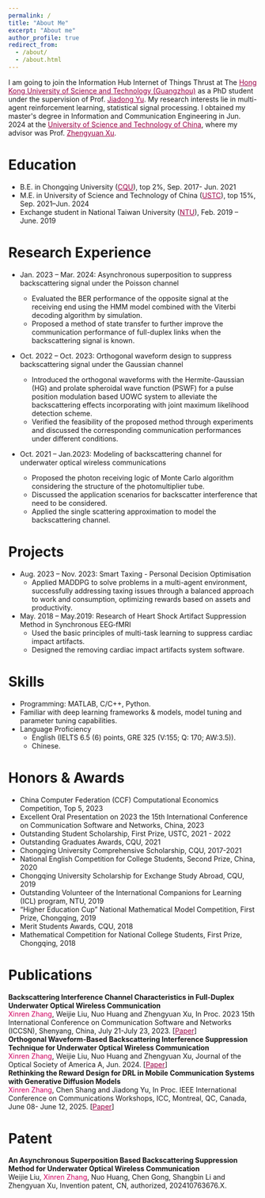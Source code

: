 ```yaml
---
permalink: /
title: "About Me"
excerpt: "About me"
author_profile: true
redirect_from: 
  - /about/
  - /about.html
---
```


I am going to join the Information Hub Internet of Things Thrust at The <a href="https://www.hkust-gz.edu.cn/" style="color:#9B0145;">Hong Kong University of Science and Technology (Guangzhou)</a> as a PhD student
under the supervision of Prof. <a href="https://facultyprofiles.hkust-gz.edu.cn/faculty-personal-page/YU-Jiadong/jiadongyu" style="color:#9B0145;">Jiadong Yu</a>. My research interests lie in multi-agent reinforcement learning, statistical signal processing. I obtained my master's degree in Information and Communication Engineering in Jun. 2024 at the <a href="https://en.wikipedia.org/wiki/University_of_Science_and_Technology_of_China" style="color:#9B0145;">University of Science and Technology of China</a>, where my advisor was Prof. <a href="https://owc.ustc.edu.cn/2014/0818/c10523a116333/page.htm" style="color:#9B0145;">Zhengyuan Xu</a>.

Education
======
* B.E. in Chongqing University (<a href="https://en.wikipedia.org/wiki/Chongqing_University" style="color:#9B0145;">CQU</a>), top 2%, Sep. 2017- Jun. 2021
* M.E. in University of Science and Technology of China (<a href="https://en.wikipedia.org/wiki/University_of_Science_and_Technology_of_China" style="color:#9B0145;">USTC</a>), top 15%, Sep. 2021–Jun. 2024
* Exchange student in National Taiwan University (<a href="https://en.wikipedia.org/wiki/National_Taiwan_University" style="color:#9B0145;">NTU</a>), Feb. 2019 – June. 2019

Research Experience
======
* Jan. 2023 – Mar. 2024: Asynchronous superposition to suppress backscattering signal under the Poisson channel  
  * Evaluated the BER performance of the opposite signal at the receiving end using the HMM model combined with the Viterbi decoding algorithm by simulation.
  * Proposed a method of state transfer to further improve the communication performance of full-duplex links when the backscattering signal is known.


* Oct. 2022 – Oct. 2023: Orthogonal waveform design to suppress backscattering signal under the Gaussian channel 
  * Introduced  the orthogonal waveforms with the Hermite-Gaussian (HG) and prolate spheroidal wave function (PSWF) for a pulse position modulation based UOWC system to alleviate the backscattering effects incorporating with joint maximum likelihood detection scheme.
  * Verified the feasibility of the proposed method through experiments and discussed the corresponding communication performances under different conditions.     

* Oct. 2021 – Jan.2023: Modeling of backscattering channel for underwater optical wireless communications        
  * Proposed the photon receiving logic of Monte Carlo algorithm considering the structure of the photomultiplier tube.
  * Discussed the application scenarios for backscatter interference that need to be considered.
  * Applied the single scattering approximation to model the backscattering channel. 

Projects
======
* Aug. 2023 – Nov. 2023: Smart Taxing - Personal Decision Optimisation
  * Applied MADDPG to solve problems in a multi-agent environment, successfully addressing taxing issues through a balanced approach to work and consumption, optimizing rewards based on assets and productivity. 
* May. 2018 – May.2019: Research of Heart Shock Artifact Suppression Method in Synchronous EEG‑fMRI 
  * Used the basic principles of multi-task learning to suppress cardiac impact artifacts. 
  * Designed the removing cardiac impact artifacts system software.
    
Skills
======
* Programming: MATLAB, C/C++, Python.
* Familiar with deep learning frameworks & models, model tuning and parameter tuning capabilities.
* Language Proficiency 
  * English (IELTS 6.5 (6) points, GRE 325 (V:155; Q: 170; AW:3.5)).
  * Chinese.

Honors & Awards
======
* China Computer Federation (CCF) Computational Economics Competition, Top 5, 2023
* Excellent Oral Presentation on 2023 the 15th International Conference on Communication Software and Networks, China, 2023
* Outstanding Student Scholarship, First Prize, USTC, 2021 - 2022
* Outstanding Graduates Awards, CQU, 2021
* Chongqing University Comprehensive Scholarship, CQU, 2017-2021
* National English Competition for College Students, Second Prize, China, 2020
* Chongqing University Scholarship for Exchange Study Abroad, CQU, 2019
* Outstanding Volunteer of the International Companions for Learning (ICL) program, NTU, 2019
* “Higher Education Cup” National Mathematical Model Competition, First Prize, Chongqing, 2019
* Merit Students Awards, CQU, 2018 
* Mathematical Competition for National College Students, First Prize, Chongqing, 2018
  
Publications
======
**Backscattering Interference Channel Characteristics in Full-Duplex Underwater Optical Wireless Communication**<br>
<span style="color: #D0005F;">Xinren Zhang</span>, Weijie Liu, Nuo Huang and Zhengyuan Xu,  In Proc. 2023 15th International Conference on Communication Software and Networks (ICCSN), Shenyang, China, July 21-July 23, 2023. [<a href="https://ieeexplore.ieee.org/abstract/document/10297369" style="color:#9B0145;">Paper</a>]<br>
**Orthogonal Waveform-Based Backscattering Interference Suppression Technique for Underwater Optical Wireless Communication**<br>
<span style="color: #D0005F;">Xinren Zhang</span>, Weijie Liu, Nuo Huang and Zhengyuan Xu, Journal of the Optical Society of America A, Jun. 2024. [<a href="https://opg.optica.org/josaa/viewmedia.cfm?URI=josaa-41-7-1372&seq=0&html=true&origin=search" style="color:#9B0145;">Paper</a>]<br>
**Rethinking the Reward Design for DRL in Mobile Communication Systems with Generative Diffusion Models**<br>
<span style="color: #D0005F;">Xinren Zhang</span>, Chen Shang and Jiadong Yu, In Proc. IEEE International Conference on Communications Workshops, ICC, Montreal, QC, Canada, June 08- June 12, 2025. [<a href="https://ieeexplore.ieee.org/document/11162180" style="color:#9B0145;">Paper</a>]<br>

Patent
======
**An Asynchronous Superposition Based Backscattering Suppression Method for Underwater Optical Wireless  Communication**<br>
Weijie Liu, <span style="color: #D0005F;">Xinren Zhang</span>, Nuo Huang, Chen Gong, Shangbin Li and Zhengyuan Xu, Invention patent, CN, authorized, 202410763676.X.
 
